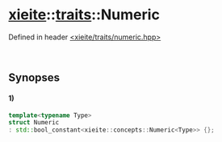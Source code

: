 # [xieite](../../xieite.md)\:\:[traits](../../traits.md)\:\:Numeric
Defined in header [<xieite/traits/numeric.hpp>](../../../include/xieite/traits/numeric.hpp)

&nbsp;

## Synopses
#### 1)
```cpp
template<typename Type>
struct Numeric
: std::bool_constant<xieite::concepts::Numeric<Type>> {};
```

